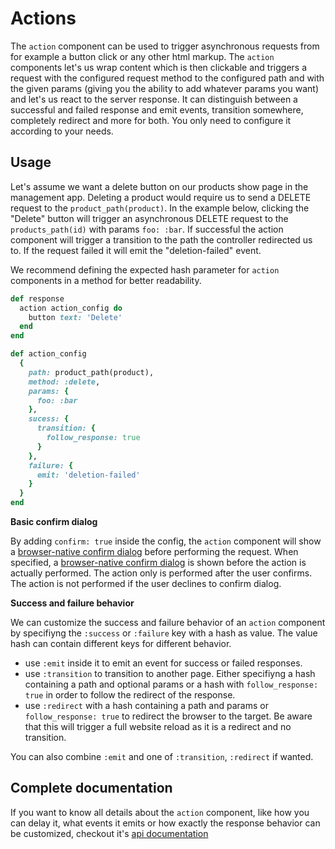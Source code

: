 # Actions

The `action` component can be used to trigger asynchronous requests from for example a button click or any other html markup. The `action` components let's us wrap content which is then clickable and triggers a request with the configured request method to the configured path and with the given params \(giving you the ability to add whatever params you want\) and let's us react to the server response. It can distinguish between a successful and failed response and emit events, transition somewhere, completely redirect and more for both. You only need to configure it according to your needs.

## Usage

Let's assume we want a delete button on our products show page in the management app. Deleting a product would require us to send a DELETE request to the `product_path(product)`. In the example below, clicking the "Delete" button will trigger an asynchronous DELETE request to the `products_path(id)` with params `foo: :bar`. If successful the action component will trigger a transition to the path the controller redirected us to. If the request failed it will emit the "deletion-failed" event.

We recommend defining the expected hash parameter for `action` components in a method for better readability.

```ruby
def response
  action action_config do
    button text: 'Delete'
  end
end

def action_config
  {
    path: product_path(product),
    method: :delete,
    params: {
      foo: :bar
    },
    sucess: {
      transition: {
        follow_response: true
      }
    },
    failure: {
      emit: 'deletion-failed'
    }
  }
end
```

**Basic confirm dialog**

By adding `confirm: true` inside the config, the `action` component will show a [browser-native confirm dialog](https://developer.mozilla.org/en-US/docs/Web/API/Window/confirm) before performing the request. When specified, a [browser-native confirm dialog](https://developer.mozilla.org/en-US/docs/Web/API/Window/confirm) is shown before the action is actually performed. The action only is performed after the user confirms. The action is not performed if the user declines to confirm dialog.

**Success and failure behavior**

We can customize the success and failure behavior of an `action` component by specifiyng the `:success` or `:failure` key with a hash as value. The value hash can contain different keys for different behavior.

* use `:emit` inside it to emit an event for success or failed responses. 
* use `:transition` to transition to another page. Either specifiyng a hash containing a path and optional params or a hash with `follow_response: true` in order to follow the redirect of the response.
* use `:redirect` with a hash containing a path and params or `follow_response: true` to redirect the browser to the target. Be aware that this will trigger a full website reload as it is a redirect and no transition.

You can also combine `:emit` and one of `:transition`, `:redirect` if wanted.

## Complete documentation

If you want to know all details about the `action` component, like how you can delay it, what events it emits or how exactly the response behavior can be customized, checkout it's [api documentation](../components-api/reactive-core-components/action.md)

